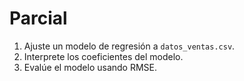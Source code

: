 # Parcial

1. Ajuste un modelo de regresión a `datos_ventas.csv`.
2. Interprete los coeficientes del modelo.
3. Evalúe el modelo usando RMSE.